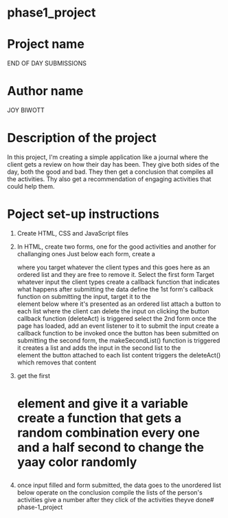 # phase1_project

# Project name
END OF DAY SUBMISSIONS

# Author name
JOY BIWOTT

# Description of the project
In this project, I'm creating a simple application like a journal where the client gets a review on how their day has been.
They give both sides of the day, both the good and bad.
They then get a conclusion that compiles all the activities.
Thy also get a recommendation of engaging activities that could help them.

# Poject set-up instructions
1. Create  HTML, CSS and JavaScript files

2. In HTML, create two forms, one for the good activities and another for challanging ones
   Just below each form, create a <div> where you target whatever the client types and this goes here as an ordered list and they are free to remove it.
   Select the first form
   Target whatever input the client types
   create a callback function that indicates what happens after submitting the data
   define the 1st form's callback function
   on submitting the input, target it to the <div> element below where it's presented as an ordered list
   attach a button to each list where the client can delete the input
   on clicking the button callback function (deleteAct) is triggered
   select the 2nd form
   once the page has loaded, add an event listener to it to submit the input
   create a callback function to be invoked once the button has been submitted
   on submitting the second form, the makeSecondList() function is triggered
   it creates a list and adds the input in the second list to the <div> element
   the button attached to each list content triggers the deleteAct() which removes that content

3. get the first <h1> element and give it a variable
   create a function that gets a random combination every one and a half second to change the yaay color randomly

4. once input filled and form submitted, the data goes to the unordered list below
   operate on the conclusion
   compile the lists of the person's activities
   give a number after they click of the activities theyve done# phase-1_project
